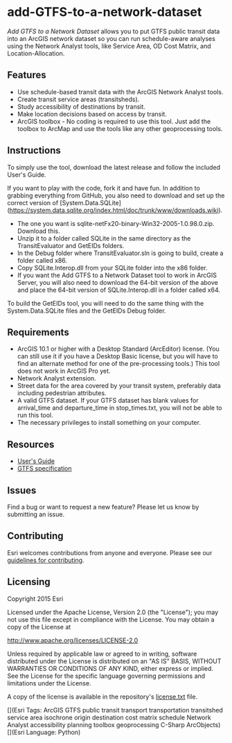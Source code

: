 # add-GTFS-to-a-network-dataset

*Add GTFS to a Network Dataset* allows you to put GTFS public transit data into an ArcGIS network dataset so you can run schedule-aware analyses using the Network Analyst tools, like Service Area, OD Cost Matrix, and Location-Allocation.

## Features
* Use schedule-based transit data with the ArcGIS Network Analyst tools.
* Create transit service areas (transitsheds).
* Study accessibility of destinations by transit.
* Make location decisions based on access by transit.
* ArcGIS toolbox - No coding is required to use this tool.  Just add the toolbox to ArcMap and use the tools like any other geoprocessing tools.

## Instructions

To simply use the tool, download the latest release and follow the included User's Guide. 

If you want to play with the code, fork it and have fun.  In addition to grabbing everything from GitHub, you also need to download and set up the correct version of [System.Data.SQLite] (https://system.data.sqlite.org/index.html/doc/trunk/www/downloads.wiki).
  - The one you want is sqlite-netFx20-binary-Win32-2005-1.0.98.0.zip.  Download this.
  - Unzip it to a folder called SQLite in the same directory as the TransitEvaluator and GetEIDs folders.
  - In the Debug folder where TransitEvaluator.sln is going to build, create a folder called x86.
  - Copy SQLite.Interop.dll from your SQLite folder into the x86 folder.
  - If you want the Add GTFS to a Network Dataset tool to work in ArcGIS Server, you will also need to download the 64-bit version of the above and place the 64-bit version of SQLite.Interop.dll in a folder called x64.

To build the GetEIDs tool, you will need to do the same thing with the System.Data.SQLite files and the GetEIDs Debug folder.

## Requirements

* ArcGIS 10.1 or higher with a Desktop Standard (ArcEditor) license. (You can still use it if you have a Desktop Basic license, but you will have to find an alternate method for one of the pre-processing tools.) This tool does not work in ArcGIS Pro yet.
* Network Analyst extension.
* Street data for the area covered by your transit system, preferably data including pedestrian attributes.
* A valid GTFS dataset. If your GTFS dataset has blank values for arrival_time and departure_time in stop_times.txt, you will not be able to run this tool.
* The necessary privileges to install something on your computer.

## Resources

* [User's Guide](https://github.com/ArcGIS/public-transit-tools/blob/master/add-GTFS-to-a-network-dataset/UsersGuide.md)
* [GTFS specification](https://developers.google.com/transit/gtfs/reference)

## Issues

Find a bug or want to request a new feature?  Please let us know by submitting an issue.

## Contributing

Esri welcomes contributions from anyone and everyone. Please see our [guidelines for contributing](https://github.com/esri/contributing).

## Licensing
Copyright 2015 Esri

Licensed under the Apache License, Version 2.0 (the "License");
you may not use this file except in compliance with the License.
You may obtain a copy of the License at

   http://www.apache.org/licenses/LICENSE-2.0

Unless required by applicable law or agreed to in writing, software
distributed under the License is distributed on an "AS IS" BASIS,
WITHOUT WARRANTIES OR CONDITIONS OF ANY KIND, either express or implied.
See the License for the specific language governing permissions and
limitations under the License.

A copy of the license is available in the repository's [license.txt](https://github.com/mmorang/add-GTFS-to-a-network-dataset/blob/master/License.txt) file.

[](Esri Tags: ArcGIS GTFS public transit transport transportation transitshed service area isochrone origin destination cost matrix schedule Network Analyst accessibility planning toolbox geoprocessing C-Sharp ArcObjects)
[](Esri Language: Python)​
